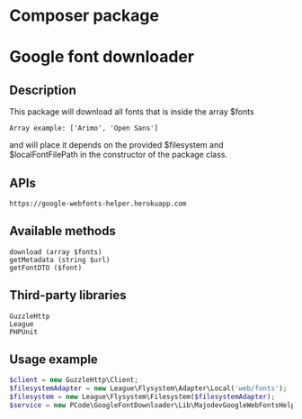 # Composer package

# Google font downloader

## Description

This package will download all fonts that is inside the array $fonts

    Array example: ['Arimo', 'Open Sans']
    
and will place it depends on the provided $filesystem and $localFontFilePath
in the constructor of the package class.

## APIs

    https://google-webfonts-helper.herokuapp.com
    
## Available methods

    download (array $fonts)
    getMetadata (string $url)
    getFontDTO ($font)

## Third-party libraries

    GuzzleHttp
    League
    PHPUnit
    
## Usage example

```PHP
$client = new GuzzleHttp\Client;
$filesystemAdapter = new League\Flysystem\Adapter\Local('web/fonts');
$filesystem = new League\Flysystem\Filesystem($filesystemAdapter);
$service = new PCode\GoogleFontDownloader\Lib\MajodevGoogleWebFontsHelper($client, $filesystem, 'fonts/');
```   